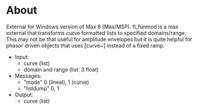 # About

External for Windows version of Max 8 (Max/MSP). fl_funmod is a max external that transforms curve formatted lists to specified domains/range. This may not be that useful for amplitude envelopes but it is quite helpful for phasor driven objects that uses [curve~] instead of a fixed ramp.

- Input: 
	- curve (list)
	- domain and range (list: 3 float)
- Messages: 
	- "mode" 0 (lineal), 1 (curve)
	- "listdump" 0, 1
- Output:
	- curve (list)